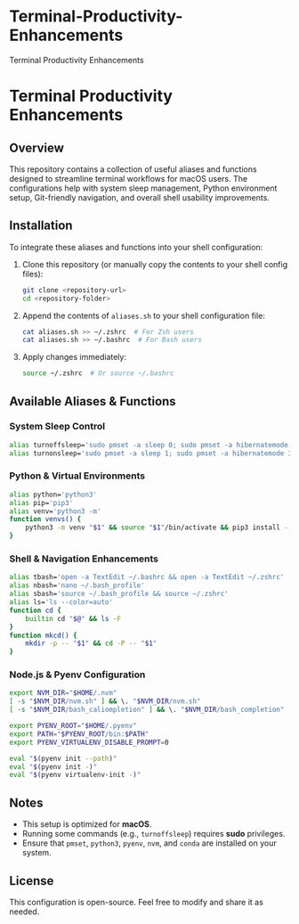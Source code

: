 # Terminal-Productivity-Enhancements
Terminal Productivity Enhancements
# Terminal Productivity Enhancements

## Overview
This repository contains a collection of useful aliases and functions designed to streamline terminal workflows for macOS users. The configurations help with system sleep management, Python environment setup, Git-friendly navigation, and overall shell usability improvements.

## Installation
To integrate these aliases and functions into your shell configuration:

1. Clone this repository (or manually copy the contents to your shell config files):
   ```sh
   git clone <repository-url>
   cd <repository-folder>
   ```

2. Append the contents of `aliases.sh` to your shell configuration file:
   ```sh
   cat aliases.sh >> ~/.zshrc  # For Zsh users
   cat aliases.sh >> ~/.bashrc  # For Bash users
   ```

3. Apply changes immediately:
   ```sh
   source ~/.zshrc  # Or source ~/.bashrc
   ```

## Available Aliases & Functions

### System Sleep Control
```sh
alias turnoffsleep='sudo pmset -a sleep 0; sudo pmset -a hibernatemode 0; sudo pmset -a disablesleep 1'
alias turnonsleep='sudo pmset -a sleep 1; sudo pmset -a hibernatemode 3; sudo pmset -a disablesleep 0'
```

### Python & Virtual Environments
```sh
alias python='python3'
alias pip='pip3'
alias venv='python3 -m'
function venvs() {
    python3 -m venv "$1" && source "$1"/bin/activate && pip3 install --upgrade pip
}
```

### Shell & Navigation Enhancements
```sh
alias tbash='open -a TextEdit ~/.bashrc && open -a TextEdit ~/.zshrc'
alias nbash='nano ~/.bash_profile'
alias sbash='source ~/.bash_profile && source ~/.zshrc'
alias ls='ls --color=auto'
function cd {
    builtin cd "$@" && ls -F
}
function mkcd() {
    mkdir -p -- "$1" && cd -P -- "$1"
}
```

### Node.js & Pyenv Configuration
```sh
export NVM_DIR="$HOME/.nvm"
[ -s "$NVM_DIR/nvm.sh" ] && \. "$NVM_DIR/nvm.sh"
[ -s "$NVM_DIR/bash_caliompletion" ] && \. "$NVM_DIR/bash_completion"

export PYENV_ROOT="$HOME/.pyenv"
export PATH="$PYENV_ROOT/bin:$PATH"
export PYENV_VIRTUALENV_DISABLE_PROMPT=0

eval "$(pyenv init --path)"
eval "$(pyenv init -)"
eval "$(pyenv virtualenv-init -)"
```

## Notes
- This setup is optimized for **macOS**.
- Running some commands (e.g., `turnoffsleep`) requires **sudo** privileges.
- Ensure that `pmset`, `python3`, `pyenv`, `nvm`, and `conda` are installed on your system.

## License
This configuration is open-source. Feel free to modify and share it as needed.

